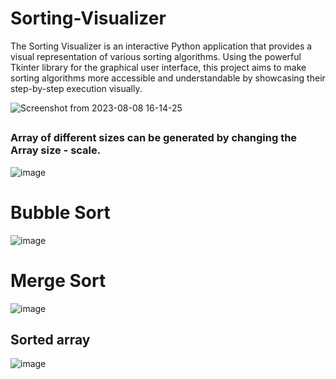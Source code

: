 # Sorting-Visualizer
The Sorting Visualizer is an interactive Python application that provides a visual representation of various sorting algorithms. Using the powerful Tkinter library for the graphical user interface, this project aims to make sorting algorithms more accessible and understandable by showcasing their step-by-step execution visually.


![Screenshot from 2023-08-08 16-14-25](https://github.com/BharathBR1/Sorting-Visualizer/assets/118272318/ceeff3a8-00c7-46c3-8364-fe6566ee5b0c)
##
### Array of different sizes can be generated by changing the Array size - scale.
![image](https://github.com/BharathBR1/Sorting-Visualizer/assets/118272318/aa8a9ce6-fb16-4de9-8b7e-b85026234be5)


# Bubble Sort
![image](https://github.com/BharathBR1/Sorting-Visualizer/assets/118272318/9ae9e056-5657-4dfd-932f-c69671f76e56)

# Merge Sort
![image](https://github.com/BharathBR1/Sorting-Visualizer/assets/118272318/4a536e4c-7fa0-459e-9c28-6f95c536b7b7)

## Sorted array 
![image](https://github.com/BharathBR1/Sorting-Visualizer/assets/118272318/6789ba4f-8c41-4970-811e-f8740fbc1a66)

